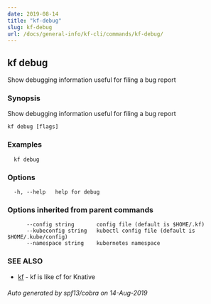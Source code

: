 ```yaml
---
date: 2019-08-14
title: "kf-debug"
slug: kf-debug
url: /docs/general-info/kf-cli/commands/kf-debug/
---
```

## kf debug

Show debugging information useful for filing a bug report

### Synopsis

Show debugging information useful for filing a bug report

```
kf debug [flags]
```

### Examples

```
  kf debug
```

### Options

```
  -h, --help   help for debug
```

### Options inherited from parent commands

```
      --config string       config file (default is $HOME/.kf)
      --kubeconfig string   kubectl config file (default is $HOME/.kube/config)
      --namespace string    kubernetes namespace
```

### SEE ALSO

* [kf](/docs/general-info/kf-cli/commands/kf/)	 - kf is like cf for Knative

###### Auto generated by spf13/cobra on 14-Aug-2019
